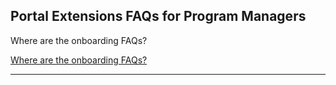 
<a name="portalfxExtensionsFAQForProgramManagers"></a>
<!-- link to this document is [portalfx-extensions-faq-forProgramManagers.md]()
-->

## Portal Extensions FAQs for Program Managers

<a name="onboardingFAQ">Where are the onboarding FAQs?</a>

[Where are the onboarding FAQs?](portalfx-extensions-faq-forDevelopers.md#onboardingFAQ)


* * *
